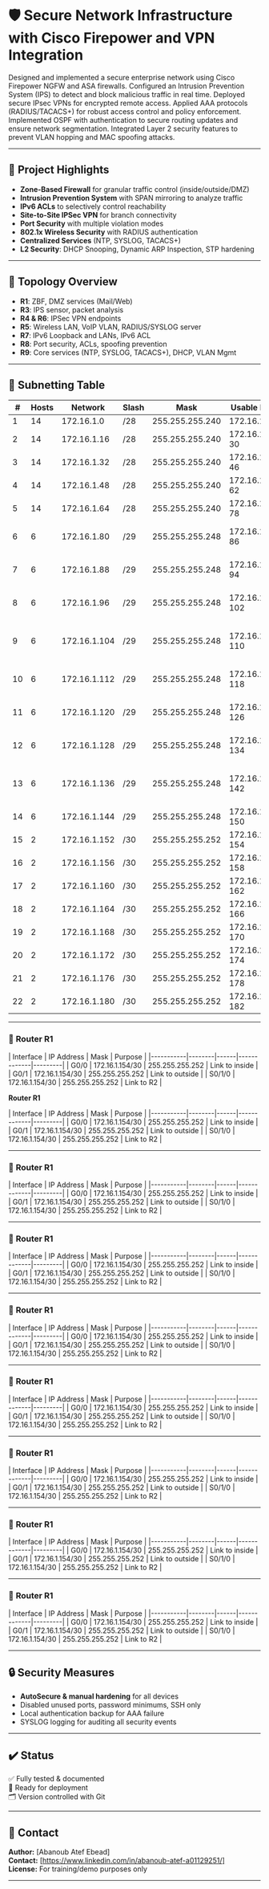 # 🛡️ Secure Network Infrastructure with Cisco Firepower and VPN Integration

Designed and implemented a secure enterprise network using Cisco Firepower NGFW and ASA firewalls. Configured an Intrusion Prevention System (IPS) to detect and block malicious traffic in real time. Deployed secure IPsec VPNs for encrypted remote access. Applied AAA protocols (RADIUS/TACACS+) for robust access control and policy enforcement. Implemented OSPF with authentication to secure routing updates and ensure network segmentation. Integrated Layer 2 security features to prevent VLAN hopping and MAC spoofing attacks.

---

## 📌 **Project Highlights**

- **Zone-Based Firewall** for granular traffic control (inside/outside/DMZ)
- **Intrusion Prevention System** with SPAN mirroring to analyze traffic
- **IPv6 ACLs** to selectively control reachability
- **Site-to-Site IPSec VPN** for branch connectivity
- **Port Security** with multiple violation modes
- **802.1x Wireless Security** with RADIUS authentication
- **Centralized Services** (NTP, SYSLOG, TACACS+)
- **L2 Security**: DHCP Snooping, Dynamic ARP Inspection, STP hardening

---

## 🧩 **Topology Overview**

- **R1**: ZBF, DMZ services (Mail/Web)
- **R3**: IPS sensor, packet analysis
- **R4 & R6**: IPSec VPN endpoints
- **R5**: Wireless LAN, VoIP VLAN, RADIUS/SYSLOG server
- **R7**: IPv6 Loopback and LANs, IPv6 ACL
- **R8**: Port security, ACLs, spoofing prevention
- **R9**: Core services (NTP, SYSLOG, TACACS+), DHCP, VLAN Mgmt

---

## 🔑 **Subnetting Table**

| # | Hosts | Network | Slash | Mask | Usable Range | Broadcast | Router |
|----|-------|---------|-------|------|---------------|-----------|--------|
| 1 | 14 | 172.16.1.0 | /28 | 255.255.255.240 | 172.16.1.1–14 | 172.16.1.15 | R3 |
| 2 | 14 | 172.16.1.16 | /28 | 255.255.255.240 | 172.16.1.17–30 | 172.16.1.31 | R8 |
| 3 | 14 | 172.16.1.32 | /28 | 255.255.255.240 | 172.16.1.33–46 | 172.16.1.47 | R1-DMZ |
| 4 | 14 | 172.16.1.48 | /28 | 255.255.255.240 | 172.16.1.49–62 | 172.16.1.63 | R1-ZPF |
| 5 | 14 | 172.16.1.64 | /28 | 255.255.255.240 | 172.16.1.65–78 | 172.16.1.79 | R5 Wireless |
| 6 | 6 | 172.16.1.80 | /29 | 255.255.255.248 | 172.16.1.81–86 | 172.16.1.87 | R5 VLAN 10 |
| 7 | 6 | 172.16.1.88 | /29 | 255.255.255.248 | 172.16.1.89–94 | 172.16.1.95 | R5 VLAN 20 |
| 8 | 6 | 172.16.1.96 | /29 | 255.255.255.248 | 172.16.1.97–102 | 172.16.1.103 | R5 VLAN 30 |
| 9 | 6 | 172.16.1.104 | /29 | 255.255.255.248 | 172.16.1.105–110 | 172.16.1.111 | R5 VLAN 40 (Mgmt) |
| 10 | 6 | 172.16.1.112 | /29 | 255.255.255.248 | 172.16.1.113–118 | 172.16.1.119 | R9 VLAN 50 |
| 11 | 6 | 172.16.1.120 | /29 | 255.255.255.248 | 172.16.1.121–126 | 172.16.1.127 | R9 VLAN 60 |
| 12 | 6 | 172.16.1.128 | /29 | 255.255.255.248 | 172.16.1.129–134 | 172.16.1.135 | R9 VLAN 70 |
| 13 | 6 | 172.16.1.136 | /29 | 255.255.255.248 | 172.16.1.137–142 | 172.16.1.143 | R9 VLAN 80 (Mgmt) |
| 14 | 6 | 172.16.1.144 | /29 | 255.255.255.248 | 172.16.1.145–150 | 172.16.1.151 | R9 Server |
| 15 | 2 | 172.16.1.152 | /30 | 255.255.255.252 | 172.16.1.153–154 | 172.16.1.155 | R1–R2 |
| 16 | 2 | 172.16.1.156 | /30 | 255.255.255.252 | 172.16.1.157–158 | 172.16.1.159 | R2–R3 |
| 17 | 2 | 172.16.1.160 | /30 | 255.255.255.252 | 172.16.1.161–162 | 172.16.1.163 | R2–R4 |
| 18 | 2 | 172.16.1.164 | /30 | 255.255.255.252 | 172.16.1.165–166 | 172.16.1.167 | R2–R5 |
| 19 | 2 | 172.16.1.168 | /30 | 255.255.255.252 | 172.16.1.169–170 | 172.16.1.171 | R2–R6 |
| 20 | 2 | 172.16.1.172 | /30 | 255.255.255.252 | 172.16.1.173–174 | 172.16.1.175 | R4–R9 |
| 21 | 2 | 172.16.1.176 | /30 | 255.255.255.252 | 172.16.1.177–178 | 172.16.1.179 | R6–R7 |
| 22 | 2 | 172.16.1.180 | /30 | 255.255.255.252 | 172.16.1.181–182 | 172.16.1.183 | R6–R8 |

---
### 🔹 **Router R1**

| Interface | IP Address | Mask | Purpose |
|-----------|--------|------|-------------|---------|
| G0/0 | 172.16.1.154/30 | 255.255.255.252 |  Link to inside |
| G0/1 | 172.16.1.154/30 | 255.255.255.252 |  Link to outside |
| S0/1/0 | 172.16.1.154/30 | 255.255.255.252 | Link to R2 |

 **Router R1**

| Interface | IP Address | Mask | Purpose |
|-----------|--------|------|-------------|---------|
| G0/0 | 172.16.1.154/30 | 255.255.255.252 |  Link to inside |
| G0/1 | 172.16.1.154/30 | 255.255.255.252 |  Link to outside |
| S0/1/0 | 172.16.1.154/30 | 255.255.255.252 | Link to R2 |


---

### 🔹 **Router R1**

| Interface | IP Address | Mask | Purpose |
|-----------|--------|------|-------------|---------|
| G0/0 | 172.16.1.154/30 | 255.255.255.252 |  Link to inside |
| G0/1 | 172.16.1.154/30 | 255.255.255.252 |  Link to outside |
| S0/1/0 | 172.16.1.154/30 | 255.255.255.252 | Link to R2 |


---

### 🔹 **Router R1**

| Interface | IP Address | Mask | Purpose |
|-----------|--------|------|-------------|---------|
| G0/0 | 172.16.1.154/30 | 255.255.255.252 |  Link to inside |
| G0/1 | 172.16.1.154/30 | 255.255.255.252 |  Link to outside |
| S0/1/0 | 172.16.1.154/30 | 255.255.255.252 | Link to R2 |


---

### 🔹 **Router R1**

| Interface | IP Address | Mask | Purpose |
|-----------|--------|------|-------------|---------|
| G0/0 | 172.16.1.154/30 | 255.255.255.252 |  Link to inside |
| G0/1 | 172.16.1.154/30 | 255.255.255.252 |  Link to outside |
| S0/1/0 | 172.16.1.154/30 | 255.255.255.252 | Link to R2 |


---

### 🔹 **Router R1**

| Interface | IP Address | Mask | Purpose |
|-----------|--------|------|-------------|---------|
| G0/0 | 172.16.1.154/30 | 255.255.255.252 |  Link to inside |
| G0/1 | 172.16.1.154/30 | 255.255.255.252 |  Link to outside |
| S0/1/0 | 172.16.1.154/30 | 255.255.255.252 | Link to R2 |


---

### 🔹 **Router R1**

| Interface | IP Address | Mask | Purpose |
|-----------|--------|------|-------------|---------|
| G0/0 | 172.16.1.154/30 | 255.255.255.252 |  Link to inside |
| G0/1 | 172.16.1.154/30 | 255.255.255.252 |  Link to outside |
| S0/1/0 | 172.16.1.154/30 | 255.255.255.252 | Link to R2 |


---

### 🔹 **Router R1**

| Interface | IP Address | Mask | Purpose |
|-----------|--------|------|-------------|---------|
| G0/0 | 172.16.1.154/30 | 255.255.255.252 |  Link to inside |
| G0/1 | 172.16.1.154/30 | 255.255.255.252 |  Link to outside |
| S0/1/0 | 172.16.1.154/30 | 255.255.255.252 | Link to R2 |


---

### 🔹 **Router R1**

| Interface | IP Address | Mask | Purpose |
|-----------|--------|------|-------------|---------|
| G0/0 | 172.16.1.154/30 | 255.255.255.252 |  Link to inside |
| G0/1 | 172.16.1.154/30 | 255.255.255.252 |  Link to outside |
| S0/1/0 | 172.16.1.154/30 | 255.255.255.252 | Link to R2 |


---


## 🔒 **Security Measures**

- **AutoSecure & manual hardening** for all devices
- Disabled unused ports, password minimums, SSH only
- Local authentication backup for AAA failure
- SYSLOG logging for auditing all security events

---

## ✔️ **Status**

✅ Fully tested & documented  
🔗 Ready for deployment  
🗂️ Version controlled with Git

---

## 📣 **Contact**

**Author:** [Abanoub Atef Ebead]  
**Contact:** [https://www.linkedin.com/in/abanoub-atef-a01129251/]  
**License:** For training/demo purposes only

---

